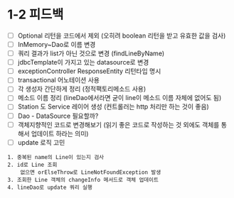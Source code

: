 # 1-2  피드백
- [ ] Optional 리턴을 코드에서 제외 (오히려 boolean 리턴을 받고 유효한 값을 검사)
- [ ] InMemory~Dao로 이름 변경
- [ ] 쿼리 결과가 list가 아닌 것으로 변경 (findLineByName)
- [ ] jdbcTemplate이 가지고 있는 datasource로 변경
- [ ] exceptionController ResponseEntity 리턴타입 명시
- [ ] transactional 어노테이션 사용
- [ ] 각 생성자 간단하게 정리 (정적팩토리메소드 사용)
- [ ] 메소드 이름 정리 (lineDao에서라면 굳이 line이 메소드 이름 자체에 없어도 됨)
- [ ] Station 도 Service 레이어 생성 (컨트롤러는 http 처리만 하는 것이 좋음)
- [ ] Dao - DataSource 필요할까?
- [ ] 객체지향적인 코드로 변경해보기 (읽기 좋은 코드로 작성하는 것 외에도 객체를 통해서 업데이트 하라는 의미)
- [ ] update 로직 고민
```text
1. 중복된 name의 Line이 있는지 검사
2. id로 Line 조회
    없으면 orElseThrow로 LineNotFoundException 발생
3. 조회한 Line 객체의 changeInfo 메서드로 객체 업데이트
4. lineDao로 update 쿼리 실행
```
